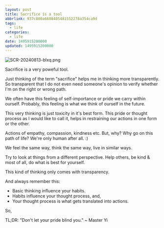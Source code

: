 ```yaml
---
layout: post
title: Sacrifice is a tool
abbrlink: 937c800a6608405481552278a354ca9d
tags:
  - life
categories:
  - life
date: 1495915200000
updated: 1495915200000
---
```


![SCR-20240813-blxq.png](/resources/abdfa8d263b24a5ea88b567e3d5c0336.png)

Sacrifice is a very poweful tool.

Just thinking of the term "sacrifice" helps me in thinking more transparently. So transparent that I do not even need someone's opinion to verify whether I'm on the right or wrong path.

We often have this feeling of self-importance or pride we carry within ourself. Probably, this feeling is what we think of ourself in the future.

This very thinking is just toxicity in it's best form.
This pride or thought process as I would like to call it, helps in restraining our actions in one form or the other.

Actions of empathy, compassion, kindness etc.
But, why? Why go on this path of life? We're only human after all. :)

We feel the same way, think the same way, live in similar ways.

Try to look at things from a different perspective.
Help others, be kind & most of all, do what is best for yourself.

This kind of thinking only comes with transparency.

And always remember this:

- Basic thinking influence your habits.
- Habits influence your thought process, and,
- Your thought process is what gets translated into actions.

So,

TL;DR: "Don't let your pride blind you." \~ Master Yi
